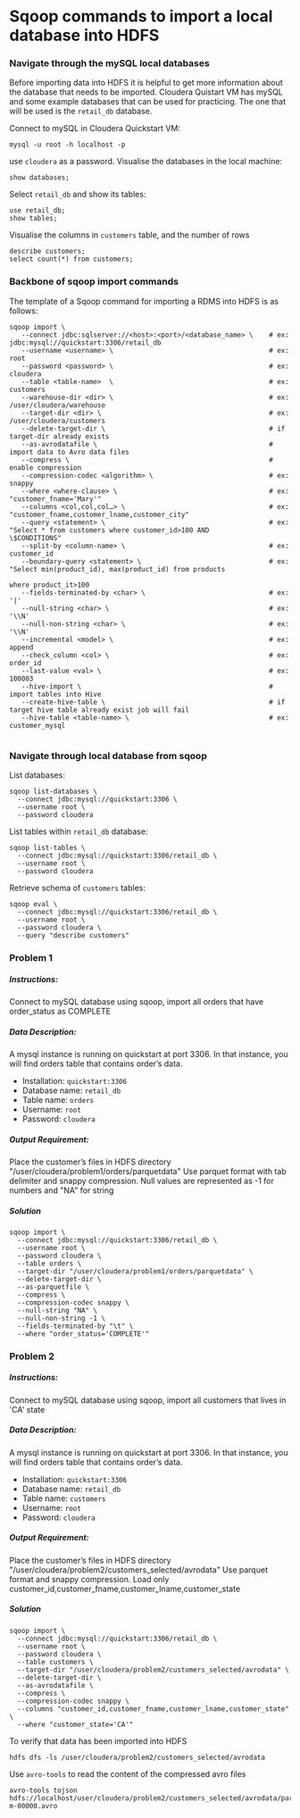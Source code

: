 # Sqoop commands to import a local database into HDFS

### Navigate through the mySQL local databases
Before importing data into HDFS it is helpful to get more information about the database that needs to be imported. Cloudera Quistart VM has mySQL and some example databases that can be used for practicing. The one that will be used is the `retail_db` database.

Connect to mySQL in Cloudera Quickstart VM:
```
mysql -u root -h localhost -p
```
use `cloudera` as a password.
Visualise the databases in the local machine:
```
show databases;
```
Select `retail_db` and show its tables:
```
use retail_db;
show tables;
```
Visualise the columns in `customers` table, and the number of rows
```
describe customers;
select count(*) from customers;
```
### Backbone of sqoop import commands
The template of a Sqoop command for importing a RDMS into HDFS is as follows:
```
sqoop import \
   --connect jdbc:sqlserver://<host>:<port>/<database_name> \    # ex: jdbc:mysql://quickstart:3306/retail_db
   --username <username> \                                       # ex: root
   --password <password> \                                       # ex: cloudera
   --table <table-name>  \                                       # ex: customers
   --warehouse-dir <dir> \                                       # ex: /user/cloudera/warehouse
   --target-dir <dir> \                                          # ex: /user/cloudera/customers
   --delete-target-dir \                                         # if target-dir already exists
   --as-avrodatafile \                                           # import data to Avro data files
   --compress \                                                  # enable compression
   --compression-codec <algorithm> \                             # ex: snappy
   --where <where-clause> \                                      # ex: "customer_fname='Mary'"
   --columns <col,col,col…> \                                    # ex: "customer_fname,customer_lname,customer_city"
   --query <statement> \                                         # ex: "Select * from customers where customer_id>100 AND                                                                            \$CONDITIONS"
   --split-by <column-name> \                                    # ex: customer_id
   --boundary-query <statement> \                                # ex: "Select min(product_id), max(product_id) from products
                                                                       where product_it>100
   --fields-terminated-by <char> \                               # ex: '|'
   --null-string <char> \                                        # ex: '\\N'
   --null-non-string <char> \                                    # ex: '\\N'
   --incremental <model> \                                       # ex: append
   --check_column <col> \                                        # ex: order_id
   --last-value <val> \                                          # ex: 100003
   --hive-import \                                               # import tables into Hive
   --create-hive-table \                                         # if target hive table already exist job will fail
   --hive-table <table-name> \                                   # ex: customer_mysql
   
```

### Navigate through local database from sqoop
List databases:
```
sqoop list-databases \
  --connect jdbc:mysql://quickstart:3306 \
  --username root \
  --password cloudera
```
List tables within `retail_db` database:
```
sqoop list-tables \
  --connect jdbc:mysql://quickstart:3306/retail_db \
  --username root \
  --password cloudera
```
Retrieve schema of `customers` tables:
```
sqoop eval \
  --connect jdbc:mysql://quickstart:3306/retail_db \
  --username root \
  --password cloudera \
  --query "describe customers"
```

### Problem 1
##### Instructions:
Connect to mySQL database using sqoop, import all orders that have order_status as COMPLETE
##### Data Description:
A mysql instance is running on quickstart at port 3306. In that instance, you will find orders table that
contains order’s data.
- Installation: `quickstart:3306`
- Database name: `retail_db`
- Table name: `orders`
- Username: `root`
- Password: `cloudera`
##### Output Requirement:
Place the customer’s files in HDFS directory "/user/cloudera/problem1/orders/parquetdata"
Use parquet format with tab delimiter and snappy compression.
Null values are represented as -1 for numbers and "NA" for string
##### Solution
```
sqoop import \
  --connect jdbc:mysql://quickstart:3306/retail_db \
  --username root \
  --password cloudera \
  --table orders \
  --target-dir "/user/cloudera/problem1/orders/parquetdata" \
  --delete-target-dir \
  --as-parquetfile \
  --compress \
  --compression-codec snappy \
  --null-string "NA" \
  --null-non-string -1 \
  --fields-terminated-by "\t" \
  --where "order_status='COMPLETE'" 
```

### Problem 2
##### Instructions:
Connect to mySQL database using sqoop, import all customers that lives in 'CA' state
##### Data Description:
A mysql instance is running on quickstart at port 3306. In that instance, you will find orders table that
contains order’s data.
- Installation: `quickstart:3306`
- Database name: `retail_db`
- Table name: `customers`
- Username: `root`
- Password: `cloudera`
##### Output Requirement:
Place the customer’s files in HDFS directory "/user/cloudera/problem2/customers_selected/avrodata"
Use parquet format and snappy compression.
Load only customer_id,customer_fname,customer_lname,customer_state
##### Solution
```
sqoop import \
  --connect jdbc:mysql://quickstart:3306/retail_db \
  --username root \
  --password cloudera \
  --table customers \
  --target-dir "/user/cloudera/problem2/customers_selected/avrodata" \
  --delete-target-dir \
  --as-avrodatafile \
  --compress \
  --compression-codec snappy \
  --columns "customer_id,customer_fname,customer_lname,customer_state" \
  --where "customer_state='CA'" 
```
To verify that data has been imported into HDFS
```
hdfs dfs -ls /user/cloudera/problem2/customers_selected/avrodata
```
Use `avro-tools` to read the content of the compressed avro files
```
avro-tools tojson hdfs://localhost/user/cloudera/problem2/customers_selected/avrodata/part-m-00000.avro
```
